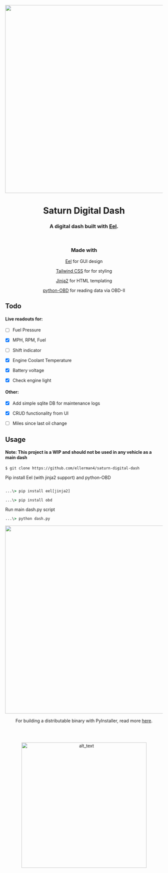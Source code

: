<p align="center"><img src="https://user-images.githubusercontent.com/106990217/193669694-80ef0857-5e06-41d7-a51c-a641d43e6e59.png" width="600px"></p>


<h1 align="center">Saturn Digital Dash</h1>

<h3 align="center">
A digital dash built with <a href="https://github.com/ChrisKnott/Eel">Eel</a>.
</h3>


<br/>

<h3 align="center">
Made with
</h3>

<p align="center"><a href="https://github.com/ChrisKnott/Eel">Eel</a> for GUI design</p>

<p align="center"><a href="https://tailwindcss.com/">Tailwind CSS</a> for for styling</p>

<p align="center"><a href="https://jinja.palletsprojects.com/en/3.1.x/">Jinja2</a> for HTML templating</p>

<p align="center"><a href="https://github.com/brendan-w/python-OBD">python-OBD</a> for reading data via OBD-II</p>

## Todo

#### Live readouts for:
- [ ] Fuel Pressure
- [x] MPH, RPM, Fuel
- [ ] Shift indicator
- [X] Engine Coolant Temperature
- [x] Battery voltage
- [x] Check engine light


#### Other:
- [X] Add simple sqlite DB for maintenance logs
- [X] CRUD functionality from UI
- [ ] Miles since last oil change



## Usage
#### Note: This project is a WIP and should not be used in any vehicle as a main dash
```
$ git clone https://github.com/ellerman4/saturn-digital-dash
```

Pip install Eel (with jinja2 support) and python-OBD
```cmd

...\> pip install eel[jinja2]

...\> pip install obd

```

Run main dash.py script
```cmd
...\> python dash.py

```


<p align="center"><img src="https://i.gyazo.com/2c5745059cb0fcbbc8036b2d93eb98a3.png" width="600px"></p>

<p align="center">For building a distributable binary with PyInstaller, read more <a href="https://github.com/ChrisKnott/Eel">here</a>.</p>

##
</br>
<p align="center">
<a href="https://github.com/ellerman4/"><img alt="alt_text" width="400px" src="https://user-images.githubusercontent.com/106990217/187055083-ceeb562c-3bed-45ef-937b-4d9b5af5455c.png" /></a></p>

